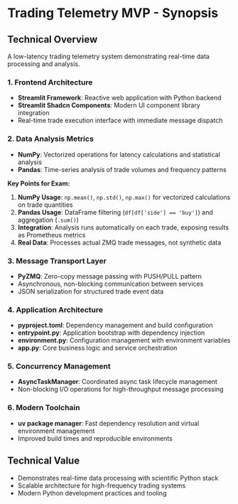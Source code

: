 # Trading Telemetry MVP - Synopsis

## Technical Overview

A low-latency trading telemetry system demonstrating real-time data processing and analysis.

### 1. Frontend Architecture
- **Streamlit Framework**: Reactive web application with Python backend
- **Streamlit Shadcn Components**: Modern UI component library integration
- Real-time trade execution interface with immediate message dispatch

### 2. Data Analysis Metrics
- **NumPy**: Vectorized operations for latency calculations and statistical analysis
- **Pandas**: Time-series analysis of trade volumes and frequency patterns

**Key Points for Exam:**
1. **NumPy Usage**: `np.mean()`, `np.std()`, `np.max()` for vectorized calculations on trade quantities
2. **Pandas Usage**: DataFrame filtering (`df[df['side'] == 'buy']`) and aggregation (`.sum()`) 
3. **Integration**: Analysis runs automatically on each trade, exposing results as Prometheus metrics
4. **Real Data**: Processes actual ZMQ trade messages, not synthetic data

### 3. Message Transport Layer
- **PyZMQ**: Zero-copy message passing with PUSH/PULL pattern
- Asynchronous, non-blocking communication between services
- JSON serialization for structured trade event data

### 4. Application Architecture
- **pyproject.toml**: Dependency management and build configuration
- **entrypoint.py**: Application bootstrap with dependency injection
- **environment.py**: Configuration management with environment variables
- **app.py**: Core business logic and service orchestration

### 5. Concurrency Management
- **AsyncTaskManager**: Coordinated async task lifecycle management
- Non-blocking I/O operations for high-throughput message processing

### 6. Modern Toolchain
- **uv package manager**: Fast dependency resolution and virtual environment management
- Improved build times and reproducible environments

## Technical Value
- Demonstrates real-time data processing with scientific Python stack
- Scalable architecture for high-frequency trading systems
- Modern Python development practices and tooling